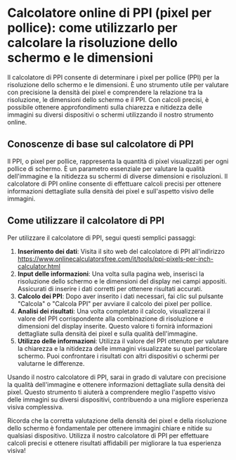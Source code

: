 Calcolatore online di PPI (pixel per pollice): come utilizzarlo per calcolare la risoluzione dello schermo e le dimensioni
==========================================================================================================================

Il calcolatore di PPI consente di determinare i pixel per pollice (PPI) per la risoluzione dello schermo e le dimensioni. È uno strumento utile per valutare con precisione la densità dei pixel e comprendere la relazione tra la risoluzione, le dimensioni dello schermo e il PPI. Con calcoli precisi, è possibile ottenere approfondimenti sulla chiarezza e nitidezza delle immagini su diversi dispositivi o schermi utilizzando il nostro strumento online.

Conoscenze di base sul calcolatore di PPI
-----------------------------------------

Il PPI, o pixel per pollice, rappresenta la quantità di pixel visualizzati per ogni pollice di schermo. È un parametro essenziale per valutare la qualità dell'immagine e la nitidezza su schermi di diverse dimensioni e risoluzioni. Il calcolatore di PPI online consente di effettuare calcoli precisi per ottenere informazioni dettagliate sulla densità dei pixel e sull'aspetto visivo delle immagini.

Come utilizzare il calcolatore di PPI
-------------------------------------

Per utilizzare il calcolatore di PPI, segui questi semplici passaggi:

1. **Inserimento dei dati**: Visita il sito web del calcolatore di PPI all'indirizzo <https://www.onlinecalculatorsfree.com/it/tools/ppi-pixels-per-inch-calculator.html>
2. **Input delle informazioni**: Una volta sulla pagina web, inserisci la risoluzione dello schermo e le dimensioni del display nei campi appositi. Assicurati di inserire i dati corretti per ottenere risultati accurati.
3. **Calcolo dei PPI**: Dopo aver inserito i dati necessari, fai clic sul pulsante "Calcola" o "Calcola PPI" per avviare il calcolo dei pixel per pollice.
4. **Analisi dei risultati**: Una volta completato il calcolo, visualizzerai il valore del PPI corrispondente alla combinazione di risoluzione e dimensioni del display inserite. Questo valore ti fornirà informazioni dettagliate sulla densità dei pixel e sulla qualità dell'immagine.
5. **Utilizzo delle informazioni**: Utilizza il valore del PPI ottenuto per valutare la chiarezza e la nitidezza delle immagini visualizzate su quel particolare schermo. Puoi confrontare i risultati con altri dispositivi o schermi per valutarne le differenze.

Usando il nostro calcolatore di PPI, sarai in grado di valutare con precisione la qualità dell'immagine e ottenere informazioni dettagliate sulla densità dei pixel. Questo strumento ti aiuterà a comprendere meglio l'aspetto visivo delle immagini su diversi dispositivi, contribuendo a una migliore esperienza visiva complessiva.

Ricorda che la corretta valutazione della densità dei pixel e della risoluzione dello schermo è fondamentale per ottenere immagini chiare e nitide su qualsiasi dispositivo. Utilizza il nostro calcolatore di PPI per effettuare calcoli precisi e ottenere risultati affidabili per migliorare la tua esperienza visiva!